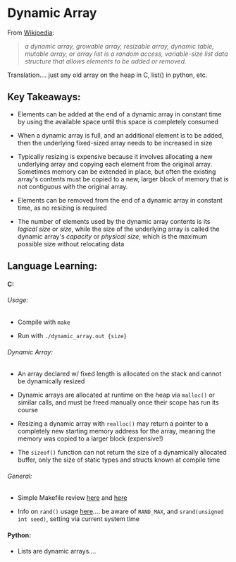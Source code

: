 # Dynamic Array

From [Wikipedia](https://www.wikiwand.com/en/Dynamic_array):

> *a dynamic array, growable array, resizable array, dynamic table, mutable array, or array list is a random access, variable-size list data structure that allows elements to be added or removed.*

Translation.... just any old array on the heap in C, list() in python, etc.


## Key Takeaways:

- Elements can be added at the end of a dynamic array in constant time by using the available space until this space is completely consumed

- When a dynamic array is full, and an additional element is to be added, then the underlying fixed-sized array needs to be increased in size

- Typically resizing is expensive because it involves allocating a new underlying array and copying each element from the original array.  Sometimes memory can be extended in place, but often the existing array's contents must be copied to a new, larger block of memory that is not contiguous with the original array.

- Elements can be removed from the end of a dynamic array in constant time, as no resizing is required

- The number of elements used by the dynamic array contents is its *logical size* or *size*, while the size of the underlying array is called the dynamic array's *capacity* or *physical size*, which is the maximum possible size without relocating data

## Language Learning:

#### C:

###### Usage:

- Compile with `make`

- Run with `./dynamic_array.out {size}`

###### Dynamic Array:

- An array declared w/ fixed length is allocated on the stack and cannot
  be dynamically resized

- Dynamic arrays are allocated at runtime on the heap via `malloc()` or similar
  calls, and must be freed manually once their scope has run its course

- Resizing a dynamic array with `realloc()` may return a pointer to a completely
  new starting memory address for the array, meaning the memory was copied to a
  larger block (expensive!)

- The `sizeof()` function can not return the size of a dynamically allocated
  buffer, only the size of static types and structs known at compile time

###### General:

- Simple Makefile review [here](https://cs.colby.edu/maxwell/courses/tutorials/maketutor/) and [here](https://makefiletutorial.com/)

- Info on `rand()` usage [here](https://stackoverflow.com/questions/822323/how-to-generate-a-random-int-in-c)....  be aware of `RAND_MAX`, and `srand(unsigned int seed)`, setting via current system time


#### Python:

- Lists are dynamic arrays....

